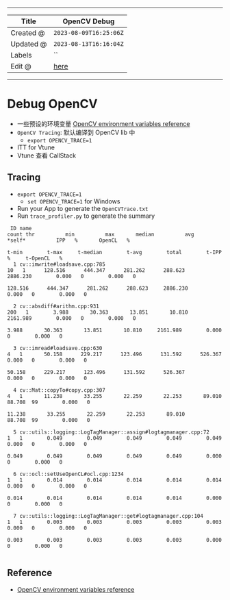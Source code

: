 -----

| Title     | OpenCV Debug                                          |
| --------- | ----------------------------------------------------- |
| Created @ | `2023-08-09T16:25:06Z`                                |
| Updated @ | `2023-08-13T16:16:04Z`                                |
| Labels    | \`\`                                                  |
| Edit @    | [here](https://github.com/junxnone/aiwiki/issues/434) |

-----

# Debug OpenCV

  - 一些预设的环境变量 [OpenCV environment variables
    reference](https://docs.opencv.org/4.x/d6/dea/tutorial_env_reference.html)
  - `OpenCV Tracing`: 默认编译到 OpenCV lib 中
      - `export OPENCV_TRACE=1`
  - ITT for Vtune
  - Vtune 查看 CallStack

## Tracing

  - `export OPENCV_TRACE=1`
      - `set OPENCV_TRACE=1` for Windows
  - Run your App to generate the `OpenCVTrace.txt`
  - Run `trace_profiler.py` to generate the summary

<!-- end list -->

``` 
 ID name                                                                      count thr          min          max       median          avg       *self*          IPP   %       OpenCL   %
                                                                                               t-min        t-max     t-median        t-avg        total        t-IPP   %     t-OpenCL   %
  1 cv::imwrite#loadsave.cpp:785                                                 10   1      128.516      444.347      281.262      288.623     2886.230        0.000   0        0.000   0
                                                                                             128.516      444.347      281.262      288.623     2886.230        0.000   0        0.000   0

  2 cv::absdiff#arithm.cpp:931                                                  200   1        3.988       30.363       13.851       10.810     2161.989        0.000   0        0.000   0
                                                                                               3.988       30.363       13.851       10.810     2161.989        0.000   0        0.000   0

  3 cv::imread#loadsave.cpp:630                                                   4   1       50.158      229.217      123.496      131.592      526.367        0.000   0        0.000   0
                                                                                              50.158      229.217      123.496      131.592      526.367        0.000   0        0.000   0

  4 cv::Mat::copyTo#copy.cpp:307                                                  4   1       11.238       33.255       22.259       22.253       89.010       88.708  99        0.000   0
                                                                                              11.238       33.255       22.259       22.253       89.010       88.708  99        0.000   0

  5 cv::utils::logging::LogTagManager::assign#logtagmanager.cpp:72                1   1        0.049        0.049        0.049        0.049        0.049        0.000   0        0.000   0
                                                                                               0.049        0.049        0.049        0.049        0.049        0.000   0        0.000   0

  6 cv::ocl::setUseOpenCL#ocl.cpp:1234                                            1   1        0.014        0.014        0.014        0.014        0.014        0.000   0        0.000   0
                                                                                               0.014        0.014        0.014        0.014        0.014        0.000   0        0.000   0

  7 cv::utils::logging::LogTagManager::get#logtagmanager.cpp:104                  1   1        0.003        0.003        0.003        0.003        0.003        0.000   0        0.000   0
                                                                                               0.003        0.003        0.003        0.003        0.003        0.000   0        0.000   0


```

## Reference

  - [OpenCV environment variables
    reference](https://docs.opencv.org/4.x/d6/dea/tutorial_env_reference.html)
